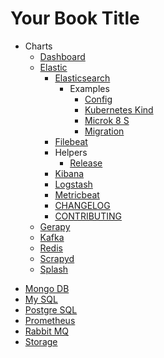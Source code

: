 # Your Book Title

- Charts
  - [Dashboard](charts/dashboard/README.md)
  - [Elastic](charts/elastic/README.md)
    - [Elasticsearch](charts/elastic/elasticsearch/README.md)
      - Examples
        - [Config](charts/elastic/elasticsearch/examples/config/README.md)
        - [Kubernetes Kind](charts/elastic/elasticsearch/examples/kubernetes-kind/README.md)
        - [Microk 8 S](charts/elastic/elasticsearch/examples/microk8s/README.md)
        - [Migration](charts/elastic/elasticsearch/examples/migration/README.md)
    - [Filebeat](charts/elastic/filebeat/README.md)
    - Helpers
      * [Release](charts/elastic/helpers/release.md)
    - [Kibana](charts/elastic/kibana/README.md)
    - [Logstash](charts/elastic/logstash/README.md)
    - [Metricbeat](charts/elastic/metricbeat/README.md)
    * [CHANGELOG](charts/elastic/CHANGELOG.md)
    * [CONTRIBUTING](charts/elastic/CONTRIBUTING.md)
  - [Gerapy](charts/gerapy/README.md)
  - [Kafka](charts/kafka/README.md)
  - [Redis](charts/redis/README.md)
  - [Scrapyd](charts/scrapyd/README.md)
  - [Splash](charts/splash/README.md)
* [Mongo DB](MongoDB.md)
* [My SQL](MySQL.md)
* [Postgre SQL](PostgreSQL.md)
* [Prometheus](Prometheus.md)
* [Rabbit MQ](RabbitMQ.md)
* [Storage](Storage.md)
